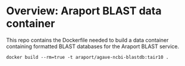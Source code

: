 # Overview: Araport BLAST data container

This repo contains the Dockerfile needed to build a data container containing formatted BLAST databases for the Araport BLAST service.

```
docker build --rm=true -t araport/agave-ncbi-blastdb:tair10 .
```

